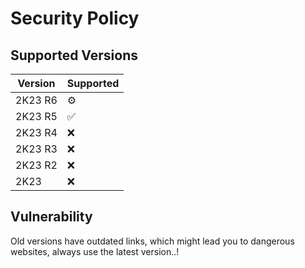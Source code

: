 # Security Policy

## Supported Versions

| Version   | Supported          |
| --------- | ------------------ |
| 2K23 R6   | ⚙️                 |
| 2K23 R5   | :white_check_mark: |
| 2K23 R4   | :x:                |
| 2K23 R3   | :x:                |
| 2K23 R2   | :x:                |
| 2K23      | :x:                |

## Vulnerability

Old versions have outdated links, which might lead you to dangerous websites, always use the latest version..!